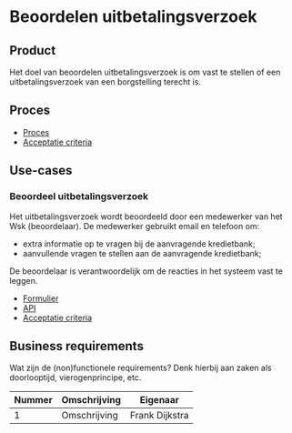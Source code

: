 # Beoordelen uitbetalingsverzoek

## Product

Het doel van beoordelen uitbetalingsverzoek is om vast te stellen of een uitbetalingsverzoek van een borgstelling terecht is.

<!-- einde -->

## Proces

* [Proces](proces.bpmn)
* [Acceptatie criteria](proces.feature)

## Use-cases

### Beoordeel uitbetalingsverzoek

Het uitbetalingsverzoek wordt beoordeeld door een medewerker van het Wsk (beoordelaar). De medewerker gebruikt email en telefoon om:

* extra informatie op te vragen bij de aanvragende kredietbank;
* aanvullende vragen te stellen aan de aanvragende kredietbank;

De beoordelaar is verantwoordelijk om de reacties in het systeem vast te leggen.

* [Formulier](beoordeel-uitbetaling-verzoek.user-task.yml)
* [API](beoordeel-uitbetaling-verzoek.openapi.yml)
* [Acceptatie criteria](beoordeel-uitbetaling-verzoek.feature)

## Business requirements

Wat zijn de (non)functionele requirements? Denk hierbij aan zaken als doorlooptijd, vierogenprincipe, etc.

| Nummer | Omschrijving                         | Eigenaar                  |
| -------| ------------------------------------ | ------------------------- |
| 1      | Omschrijving                         | Frank Dijkstra            |
